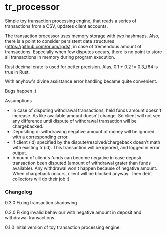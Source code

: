 # tr_processor
Simple toy transaction processing engine, that reads a series of transactions from a CSV, updates client accounts.

The transaction processor uses memory storage with two hashmaps. Also, there is a point to consider persistent data structures (https://github.com/orium/rpds), in case of tremendous amount of transactions. Especially when few disputes occurs, there is no point to store all transactions in memory during program execution.

Rust decimal crate is used for better precision. Alas, 0.1 + 0.2 != 0.3_f64 is true in Rust.

With anyhow's divine assistance error handling became quite convenient.

Bugs happen :)

Assumptions
- In case of disputing withdrawal transactions, held funds amount doesn't increase. As like available amount doesn't change. So client will not see any difference until dispute of withdrawal transaction will be chargebacked.
- Depositing or withdrawing negative amount of money will be ignored with a corresponding error.
- If client (id) specified by the dispute/resolved/chargeback doesn't math with existing tr (id). This transaction will be ignored, and logged in error output.
- Amount of client's funds can become negative in case deposit transaction been disputed (amount of withdrawal grater than funds available). Any withdrawal won't happen because of negative amount. When chargeback occurs, client will be blocked anyway. Then debt collectors will do their job :)

### Changelog 
0.3.0 Fixing transaction shadowing

0.2.0 Fixing invalid behaviour with negative amount in deposit and withdrawal transactions.

0.1.0 Initial version of toy transaction processing engine.